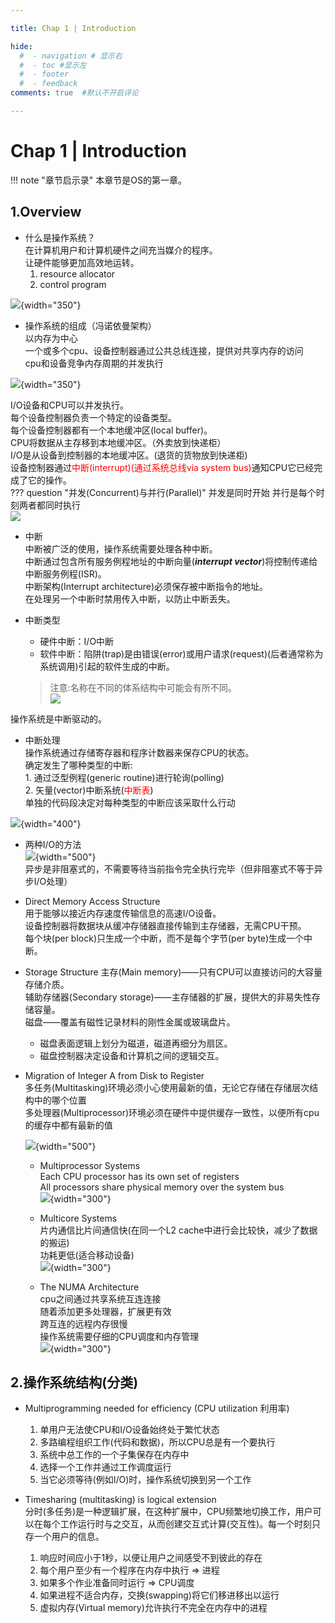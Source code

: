 ```yaml
---

title: Chap 1 | Introduction

hide:
  #  - navigation # 显示右
  #  - toc #显示左
  #  - footer
  #  - feedback  
comments: true  #默认不开启评论

---
```


<h1 id="欢迎">Chap 1 | Introduction</h1>

!!! note "章节启示录"
    <!-- === "Tab 1" -->
        <!-- Markdown **content**. -->
    <!-- === "Tab 2"
        More Markdown **content**. -->
    本章节是OS的第一章。

## 1.Overview
* 什么是操作系统？    
    在计算机用户和计算机硬件之间充当媒介的程序。  
    让硬件能够更加高效地运转。
    1. resource allocator
    2. control program

![](./img/1.png){width="350"}

* 操作系统的组成（冯诺依曼架构）  
    以内存为中心   
    一个或多个cpu、设备控制器通过公共总线连接，提供对共享内存的访问    
    cpu和设备竞争内存周期的并发执行   

![](./img/2.png){width="350"}

I/O设备和CPU可以并发执行。    
每个设备控制器负责一个特定的设备类型。   
每个设备控制器都有一个本地缓冲区(local buffer)。   
CPU将数据从主存移到本地缓冲区。（外卖放到快递柜）  
I/O是从设备到控制器的本地缓冲区。(退货的货物放到快递柜)         
设备控制器通过<font color = "red">中断(interrupt)(通过系统总线via system bus)</font>通知CPU它已经完成了它的操作。   
??? question "并发(Concurrent)与并行(Parallel)"
    并发是同时开始
    并行是每个时刻两者都同时执行  
    ![](./img/3.png)


* 中断   
    中断被广泛的使用，操作系统需要处理各种中断。      
    中断通过包含所有服务例程地址的中断向量(***interrupt vector***)将控制传递给中断服务例程(ISR)。    
    中断架构(Interrupt architecture)必须保存被中断指令的地址。    
    在处理另一个中断时禁用传入中断，以防止中断丢失。 

* 中断类型   
    * 硬件中断：I/O中断   
    * 软件中断：陷阱(trap)是由错误(error)或用户请求(request)(后者通常称为系统调用)引起的软件生成的中断。  
    >注意:名称在不同的体系结构中可能会有所不同。   
    ![](./img/4.png)   

操作系统是中断驱动的。

* 中断处理   
    操作系统通过存储寄存器和程序计数器来保存CPU的状态。      
    确定发生了哪种类型的中断:   
          1. 通过泛型例程(generic routine)进行轮询(polling)   
          2. 矢量(vector)中断系统(<font color = "red">中断表</font>)     
    单独的代码段决定对每种类型的中断应该采取什么行动
    
![](./img/5.png){width="400"}


* 两种I/O的方法    
![](./img/6.png){width="500"}    
异步是非阻塞式的，不需要等待当前指令完全执行完毕（但非阻塞式不等于异步I/O处理）

* Direct Memory Access Structure    
用于能够以接近内存速度传输信息的高速I/O设备。     
设备控制器将数据块从缓冲存储器直接传输到主存储器，无需CPU干预。    
每个块(per block)只生成一个中断，而不是每个字节(per byte)生成一个中断。 

* Storage Structure
主存(Main memory)——只有CPU可以直接访问的大容量存储介质。      
辅助存储器(Secondary storage)——主存储器的扩展，提供大的非易失性存储容量。   
磁盘——覆盖有磁性记录材料的刚性金属或玻璃盘片。   
    * 磁盘表面逻辑上划分为磁道，磁道再细分为扇区。  
    * 磁盘控制器决定设备和计算机之间的逻辑交互。  

* Migration of Integer A from Disk to Register   
    多任务(Multitasking)环境必须小心使用最新的值，无论它存储在存储层次结构中的哪个位置       
    多处理器(Multiprocessor)环境必须在硬件中提供缓存一致性，以便所有cpu的缓存中都有最新的值

    ![](./img/7.png){width="500"}

    * Multiprocessor Systems   
    Each CPU processor has its own set of registers  
    All processors share physical memory over the system bus  
    ![](./img/8.png){width="300"}  

    * Multicore Systems  
    片内通信比片间通信快(在同一个L2 cache中进行会比较快，减少了数据的搬运)   
    功耗更低(适合移动设备)   
    ![](./img/9.png){width="300"}  

    * The NUMA Architecture  
    cpu之间通过共享系统互连连接  
    随着添加更多处理器，扩展更有效  
    跨互连的远程内存很慢    
    操作系统需要仔细的CPU调度和内存管理   
    ![](./img/10.png){width="300"}  

## 2.操作系统结构(分类)
* Multiprogramming needed for efficiency (CPU utilization 利用率)   
    1. 单用户无法使CPU和I/O设备始终处于繁忙状态     
    2. 多路编程组织工作(代码和数据)，所以CPU总是有一个要执行     
    3. 系统中总工作的一个子集保存在内存中   
    4. 选择一个工作并通过工作调度运行   
    5. 当它必须等待(例如I/O)时，操作系统切换到另一个工作   

* Timesharing (multitasking) is logical extension     
    分时(多任务)是一种逻辑扩展，在这种扩展中，CPU频繁地切换工作，用户可以在每个工作运行时与之交互，从而创建交互式计算(交互性)。每一个时刻只存一个用户的信息。  
    1. 响应时间应小于1秒，以便让用户之间感受不到彼此的存在  
    2. 每个用户至少有一个程序在内存中执行 => 进程  
    3. 如果多个作业准备同时运行 => CPU调度  
    4. 如果进程不适合内存，交换(swapping)将它们移进移出以运行  
    5. 虚拟内存(Virtual memory)允许执行不完全在内存中的进程   
